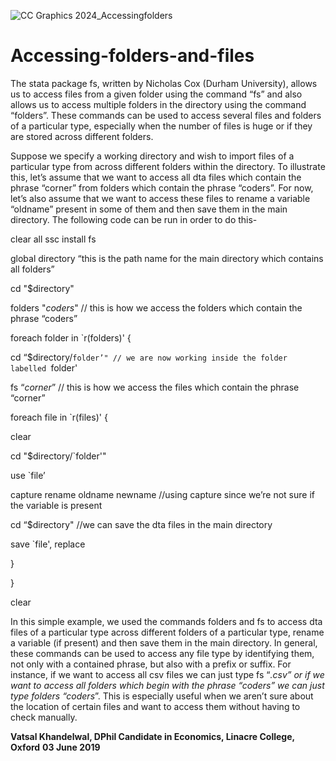 
![CC Graphics 2024_Accessingfolders](https://github.com/csae-coders-corner/Accessing-folders-and-files/assets/148211163/50bf4731-fb65-4528-b850-bf4f1a41ee88)

# Accessing-folders-and-files
The stata package fs, written by Nicholas Cox (Durham University), allows us to access files from a given folder using the command “fs” and also allows us to access multiple folders in the directory using the command “folders”. These commands can be used to access several files and folders of a particular type, especially when the number of files is huge or if they are stored across different folders. 

Suppose we specify a working directory and wish to import files of a particular type from across different folders within the directory. To illustrate this, let’s assume that we want to access all dta files which contain the phrase “corner” from folders which contain the phrase “coders”. For now, let’s also assume that we want to access these files to rename a variable “oldname” present in some of them and then save them in the main directory. The following code can be run in order to do this- 

clear all
ssc install fs

global directory “this is the path name for the main directory which contains all folders”

cd "$directory"

folders "*coders*"  // this is how we access the folders which contain the phrase “coders” 

foreach folder in `r(folders)' {

cd “$directory/`folder’" // we are now working inside the folder labelled `folder'

fs “*corner*” // this is how we access the files which contain the phrase “corner”

foreach file in `r(files)'  {

clear

cd "$directory/`folder'"

use  `file’

capture rename oldname newname  //using capture since we’re not sure if the variable is present

cd “$directory" //we can save the dta files in the main directory 

save `file', replace 

}

}

clear

In this simple example, we used the commands folders and fs to access dta files of a particular type across different folders of a particular type, rename a variable (if present) and then save them in the main directory. In general, these commands can be used to access any file type by identifying them, not only with a contained phrase, but also with a prefix or suffix. For instance, if we want to access all csv files we can just type fs “*.csv” or if we want to access all folders which begin with the phrase “coders” we can just type folders “coders*”. This is especially useful when we aren’t sure about the location of certain files and want to access them without having to check manually. 

**Vatsal Khandelwal, DPhil Candidate in Economics, Linacre College, Oxford**
**03 June 2019**

